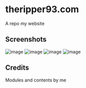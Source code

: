 # theripper93.com
A repo my website

## Screenshots
![image](https://user-images.githubusercontent.com/95392008/169734304-8b0d226a-2d90-4368-a699-6209dae7a97b.png)
![image](https://user-images.githubusercontent.com/95392008/162636290-d54930b4-211f-47ec-a883-d40e544b0c6b.png)
![image](https://user-images.githubusercontent.com/95392008/162636300-c891d0c7-3f17-4337-9423-d9dc00ec5782.png)
![image](https://user-images.githubusercontent.com/95392008/162636302-06a34acc-e469-454b-bbf4-f0bae9114ee9.png)

## Credits
Modules and contents by me
